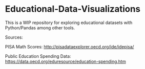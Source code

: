 # Educational-Data-Visualizations
This is a WIP repository for exploring educational datasets with Python/Pandas among other tools.

Sources:

PISA Math Scores: http://pisadataexplorer.oecd.org/ide/idepisa/

Public Education Spending Data: https://data.oecd.org/eduresource/education-spending.htm 
